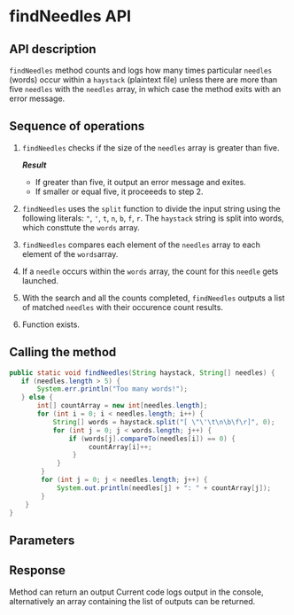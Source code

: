 # findNeedles API

## API description

`findNeedles` method counts and logs how many times particular `needles` (words) occur within a `haystack` (plaintext file) unless there are more than five `needles` with the `needles` array, in which case the method exits with an error message.
 
## Sequence of operations

1. `findNeedles` checks if the size of the `needles` array is greater than five.

   ***Result***
   * If greater than five, it output an error message and exites.
   * If smaller or equal five, it proceeeds to step 2.

2. `findNeedles` uses the `split` function to divide the input string using the following literals: `"`, `'`, `t`, `n`, `b`, `f`, `r`. The `haystack` string is split into words, which consttute the `words` array.
3. `findNeedles` compares each element of the `needles` array to each element of the `words`array.
4. If a `needle` occurs within the `words` array, the count for this `needle` gets launched.
5. With the search and all the counts completed, `findNeedles` outputs a list of matched `needles` with their occurence count results.
6. Function exists.

## Calling the method

```java
public static void findNeedles(String haystack, String[] needles) {
   if (needles.length > 5) {
       System.err.println("Too many words!");
   } else {
       int[] countArray = new int[needles.length];
       for (int i = 0; i < needles.length; i++) {
           String[] words = haystack.split("[ \"\'\t\n\b\f\r]", 0);
           for (int j = 0; j < words.length; j++) {
               if (words[j].compareTo(needles[i]) == 0) {
                    countArray[i]++;
                }
            }
        }
        for (int j = 0; j < needles.length; j++) {
            System.out.println(needles[j] + ": " + countArray[j]);
        }
    }
}
```

## Parameters

## Response

Method can return an output
Current code logs output in the console, alternatively an array containing the list of outputs can be returned.




